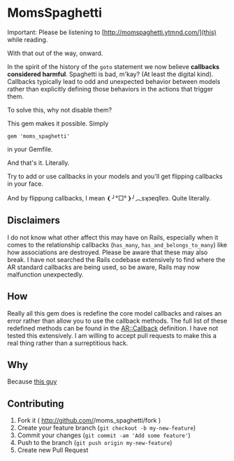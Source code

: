 # MomsSpaghetti

Important: Please be listening to [http://momspaghetti.ytmnd.com/](this) while reading.

With that out of the way, onward.

In the spirit of the history of the `goto` statement we now believe **callbacks considered harmful**. Spaghetti is bad, m'kay? (At least the digital kind). Callbacks typically lead to odd and unexpected behavior between models rather than explicitly defining those behaviors in the actions that trigger them. 

To solve this, why not disable them? 

This gem makes it possible. Simply

`gem 'moms_spaghetti'`

in your Gemfile.

And that's it. Literally.

Try to add or use callbacks in your models and you'll get flipping callbacks in your face.

And by flippung callbacks, I mean ❨╯°□°❩╯︵sʞɔɐqllɐɔ. Quite literally.

## Disclaimers

I do not know what other affect this may have on Rails, especially when it comes to the relationship callbacks (`has_many`, `has_and_belongs_to_many`) like how associations are destroyed. Please be aware that these may also break. I have not searched the Rails codebase extensively to find where the AR standard callbacks are being used, so be aware, Rails may now malfunction unexpectedly.

## How

Really all this gem does is redefine the core model callbacks and raises an error rather than allow you to use the callback methods. The full list of these redefined methods can be found in the [AR::Callback](https://github.com/rails/rails/blob/master/activerecord/lib/active_record/callbacks.rb#L273) definition. I have not tested this extensively. I am willing to accept pull requests to make this a real thing rather than a surreptitious hack.

## Why

Because [this guy](https://twitter.com/mperham/status/428284367811514368)

## Contributing

1. Fork it ( http://github.com/<my-github-username>/moms_spaghetti/fork )
2. Create your feature branch (`git checkout -b my-new-feature`)
3. Commit your changes (`git commit -am 'Add some feature'`)
4. Push to the branch (`git push origin my-new-feature`)
5. Create new Pull Request
